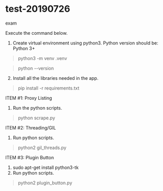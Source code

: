 # test-20190726
exam

Execute the command below.

1. Create virtual environment using python3. Python version should be: Python 3+

> python3 -m venv .venv

> python --version

2. Install all the libraries needed in the app.
> pip install -r requirements.txt

ITEM #1: Proxy Listing
1. Run the python scripts.
> python scrape.py


ITEM #2: Threading/GIL
1. Run python scripts.
> python2 gil_threads.py

ITEM #3: Plugin Button
1. sudo apt-get install python3-tk
2. Run python scripts.
> python2 plugin_button.py

